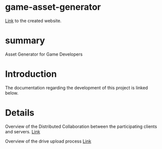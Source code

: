 game-asset-generator
====================
[Link](http://goo.gl/kuIKZR) to the created website.


# summary
Asset Generator for Game Developers

# Introduction

The documentation regarding the development of this project is linked below.


# Details

Overview of the Distributed Collaboration between the participating clients and servers. [Link](https://www.draw.io/?#G0BzM6N9naVgG_N21lMTMxSkRDT3c)

Overview of the drive upload process [Link](https://drive.google.com/file/d/0BzM6N9naVgG_TlJDSC10RG5oeUk/edit?usp=sharing)
